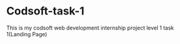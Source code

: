 # Codsoft-task-1
This is my codsoft web development internship project level 1 task 1(Landing Page)
